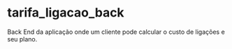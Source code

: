 # tarifa_ligacao_back
Back End da aplicação onde um cliente pode calcular o custo de ligações e seu plano.
